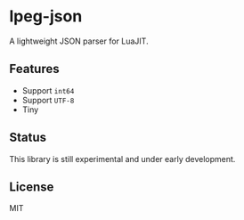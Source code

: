 lpeg-json
====

A lightweight JSON parser for LuaJIT.


## Features

* Support `int64`
* Support `UTF-8`
* Tiny


## Status

This library is still experimental and under early development.


## License

MIT
